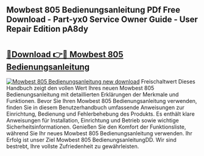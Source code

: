 ## Mowbest 805 Bedienungsanleitung PDf Free Download - Part-yx0 Service Owner Guide - User Repair Edition pA8dy

# <h2><a href="http://df5bdsl.blite.top/?on=Mowbest+805+Bedienungsanleitung">🔗Download 👉🔴 Mowbest 805 Bedienungsanleitung</a></h2>

[![Mowbest 805 Bedienungsanleitung new download](https://i.imgur.com/lujVjoI.png)](http://df5bdsl.blite.top/?on=Mowbest+805+Bedienungsanleitung)
Freischaltwert Dieses Handbuch zeigt den vollen Wert Ihres neuen Mowbest 805 Bedienungsanleitung mit detaillierten Erklärungen der Merkmale und Funktionen. Bevor Sie Ihren Mowbest 805 Bedienungsanleitung verwenden, finden Sie in diesem Benutzerhandbuch umfassende Anweisungen zur Einrichtung, Bedienung und Fehlerbehebung des Produkts. Es enthält klare Anweisungen für Installation, Einrichtung und Betrieb sowie wichtige Sicherheitsinformationen. Genießen Sie den Komfort der Funktionsliste, während Sie Ihr neues Mowbest 805 Bedienungsanleitung verwenden. Ihr Erfolg ist unser Ziel Mowbest 805 BedienungsanleitungDD. Wir sind bestrebt, Ihre vollste Zufriedenheit zu gewährleisten.
